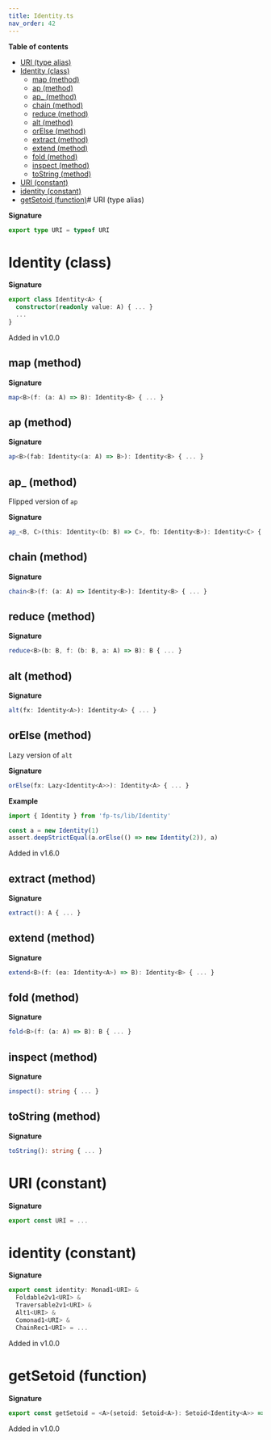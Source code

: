 ```yaml
---
title: Identity.ts
nav_order: 42
---
```


**Table of contents**

- [URI (type alias)](#uri-type-alias)
- [Identity (class)](#identity-class)
  - [map (method)](#map-method)
  - [ap (method)](#ap-method)
  - [ap\_ (method)](#ap_-method)
  - [chain (method)](#chain-method)
  - [reduce (method)](#reduce-method)
  - [alt (method)](#alt-method)
  - [orElse (method)](#orelse-method)
  - [extract (method)](#extract-method)
  - [extend (method)](#extend-method)
  - [fold (method)](#fold-method)
  - [inspect (method)](#inspect-method)
  - [toString (method)](#tostring-method)
- [URI (constant)](#uri-constant)
- [identity (constant)](#identity-constant)
- [getSetoid (function)](#getsetoid-function)# URI (type alias)

**Signature**

```ts
export type URI = typeof URI
```

# Identity (class)

**Signature**

```ts
export class Identity<A> {
  constructor(readonly value: A) { ... }
  ...
}
```

Added in v1.0.0

## map (method)

**Signature**

```ts
map<B>(f: (a: A) => B): Identity<B> { ... }
```

## ap (method)

**Signature**

```ts
ap<B>(fab: Identity<(a: A) => B>): Identity<B> { ... }
```

## ap\_ (method)

Flipped version of `ap`

**Signature**

```ts
ap_<B, C>(this: Identity<(b: B) => C>, fb: Identity<B>): Identity<C> { ... }
```

## chain (method)

**Signature**

```ts
chain<B>(f: (a: A) => Identity<B>): Identity<B> { ... }
```

## reduce (method)

**Signature**

```ts
reduce<B>(b: B, f: (b: B, a: A) => B): B { ... }
```

## alt (method)

**Signature**

```ts
alt(fx: Identity<A>): Identity<A> { ... }
```

## orElse (method)

Lazy version of `alt`

**Signature**

```ts
orElse(fx: Lazy<Identity<A>>): Identity<A> { ... }
```

**Example**

```ts
import { Identity } from 'fp-ts/lib/Identity'

const a = new Identity(1)
assert.deepStrictEqual(a.orElse(() => new Identity(2)), a)
```

Added in v1.6.0

## extract (method)

**Signature**

```ts
extract(): A { ... }
```

## extend (method)

**Signature**

```ts
extend<B>(f: (ea: Identity<A>) => B): Identity<B> { ... }
```

## fold (method)

**Signature**

```ts
fold<B>(f: (a: A) => B): B { ... }
```

## inspect (method)

**Signature**

```ts
inspect(): string { ... }
```

## toString (method)

**Signature**

```ts
toString(): string { ... }
```

# URI (constant)

**Signature**

```ts
export const URI = ...
```

# identity (constant)

**Signature**

```ts
export const identity: Monad1<URI> &
  Foldable2v1<URI> &
  Traversable2v1<URI> &
  Alt1<URI> &
  Comonad1<URI> &
  ChainRec1<URI> = ...
```

Added in v1.0.0

# getSetoid (function)

**Signature**

```ts
export const getSetoid = <A>(setoid: Setoid<A>): Setoid<Identity<A>> => ...
```

Added in v1.0.0
